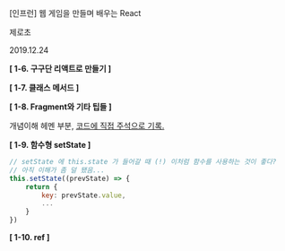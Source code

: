 [인프런] 웹 게임을 만들며 배우는 React

제로초

2019.12.24



**[ 1-6. 구구단 리액트로 만들기 ]**

**[ 1-7. 클래스 메서드 ]**

**[ 1-8. Fragment와 기타 팁들 ]**

개념이해 헤멘 부분, [코드에 직접 주석으로 기록.](...)

**[ 1-9. 함수형 setState ]**

```jsx
// setState 에 this.state 가 들어갈 때 (!) 이처럼 함수를 사용하는 것이 좋다?
// 아직 이해가 좀 덜 됐음...
this.setState((prevState) => {
	return {
		key: prevState.value,
		...
	}
})
```

**[ 1-10. ref ]**

